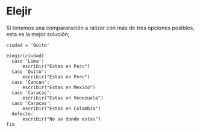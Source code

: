 # Elejir
Si tenemos una compararación a ralizar con más de tres opciones posibles, esta es la mejor solución;

```
ciudad = 'Quito'

elegir(ciudad)
  caso 'Lima':
      escribir("Estas en Peru")
  caso 'Quito':
      escribir("Estas en Peru")      
  caso 'Cancun':
      escribir("Estas en Mexico")
  caso 'Caracas':
      escribir("Estas en Venezuela")
  caso 'Caracas':
      escribir("Estas en Colombia")      
  defecto:
      escribir("No se donde estas")
fin
```